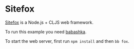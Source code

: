 # Sitefox

[Sitefox](https://github.com/chr15m/sitefox) is a Node.js + CLJS web framework.

To run this example you need [babashka](https://github.com/babashka/babashka#installation).

To start the web server, first run `npm install` and then `bb fox`.

